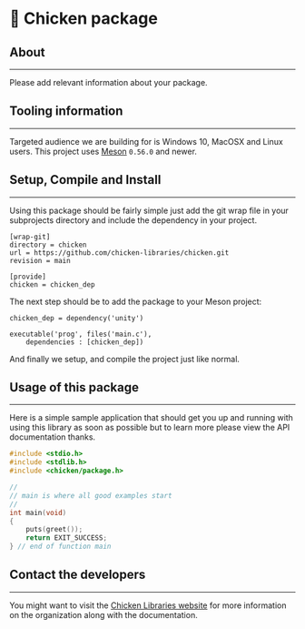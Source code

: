 # 🐓 Chicken package

## About

* * *

Please add relevant information about your package.

## Tooling information

* * *

Targeted audience we are building for is Windows 10, MacOSX and Linux users. This
project uses [Meson](https://mesonbuild.com/) `0.56.0` and newer.

## Setup, Compile and Install

* * *

Using this package should be fairly simple just add the git wrap file in your subprojects
directory and include the dependency in your project.

```console
[wrap-git]
directory = chicken
url = https://github.com/chicken-libraries/chicken.git
revision = main

[provide]
chicken = chicken_dep
```


The next step should be to add the package to your Meson project:

```meson
chicken_dep = dependency('unity')

executable('prog', files('main.c'),
    dependencies : [chicken_dep])

```

And finally we setup, and compile the project just like normal.

## Usage of this package

* * *

Here is a simple sample application that should get you up and running with using this
library as soon as possible but to learn more please view the API documentation thanks.

```c
#include <stdio.h>
#include <stdlib.h>
#include <chicken/package.h>

//
// main is where all good examples start
//
int main(void)
{
    puts(greet());
    return EXIT_SUCCESS;
} // end of function main

```

## Contact the developers

* * *

You might want to visit the [Chicken Libraries website](https://chickenlibraries.wordpress.com/)
for more information on the organization along with the documentation.
